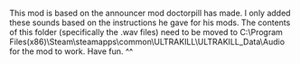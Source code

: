This mod is based on the announcer mod doctorpill has made. I only added these sounds based on the instructions he gave for his mods. The contents of this folder (specifically the .wav files) need to be moved to C:\Program Files(x86)\Steam\steamapps\common\ULTRAKILL\ULTRAKILL_Data\Audio for the mod to work.
Have fun. ^^